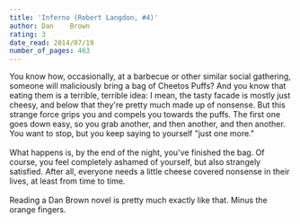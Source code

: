 ```yaml
---
title: 'Inferno (Robert Langdon, #4)'
author: Dan    Brown
rating: 3
date_read: 2014/07/19
number_of_pages: 463
---
```


You know how, occasionally, at a barbecue or other similar social gathering, someone will maliciously bring a bag of Cheetos Puffs? And you know that eating them is a terrible, terrible idea: I mean, the tasty facade is mostly just cheesy, and below that they're pretty much made up of nonsense. But this strange force grips you and compels you towards the puffs. The first one goes down easy, so you grab another, and then another, and then another. You want to stop, but you keep saying to yourself "just one more." <br/><br/>What happens is, by the end of the night, you've finished the bag. Of course, you feel completely ashamed of yourself, but also strangely satisfied. After all, everyone needs a little cheese covered nonsense in their lives, at least from time to time.<br/><br/>Reading a Dan Brown novel is pretty much exactly like that. Minus the orange fingers.